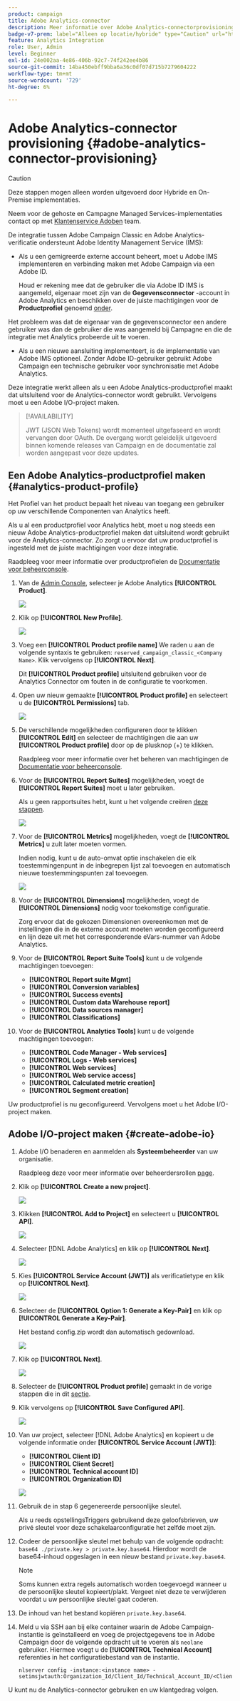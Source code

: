 ```yaml
---
product: campaign
title: Adobe Analytics-connector
description: Meer informatie over Adobe Analytics-connectorprovisioning
badge-v7-prem: label="Alleen op locatie/hybride" type="Caution" url="https://experienceleague.adobe.com/docs/campaign-classic/using/installing-campaign-classic/architecture-and-hosting-models/hosting-models-lp/hosting-models.html?lang=nl" tooltip="Is alleen van toepassing op v7 on-premise en hybride implementaties"
feature: Analytics Integration
role: User, Admin
level: Beginner
exl-id: 24e002aa-4e86-406b-92c7-74f242ee4b86
source-git-commit: 14ba450ebff9bba6a36c0df07d715b7279604222
workflow-type: tm+mt
source-wordcount: '729'
ht-degree: 6%

---
```


# Adobe Analytics-connector provisioning {#adobe-analytics-connector-provisioning}

>[!CAUTION]
>
> Deze stappen mogen alleen worden uitgevoerd door Hybride en On-Premise implementaties.
>
>Neem voor de gehoste en Campagne Managed Services-implementaties contact op met [Klantenservice Adoben](https://helpx.adobe.com/nl/enterprise/admin-guide.html/enterprise/using/support-for-experience-cloud.ug.html) team.

De integratie tussen Adobe Campaign Classic en Adobe Analytics-verificatie ondersteunt Adobe Identity Management Service (IMS):

* Als u een gemigreerde externe account beheert, moet u Adobe IMS implementeren en verbinding maken met Adobe Campaign via een Adobe ID.

  Houd er rekening mee dat de gebruiker die via Adobe ID IMS is aangemeld, eigenaar moet zijn van de **Gegevensconnector** -account in Adobe Analytics en beschikken over de juiste machtigingen voor de **Productprofiel** genoemd [onder](#analytics-product-profile).

Het probleem was dat de eigenaar van de gegevensconnector een andere gebruiker was dan de gebruiker die was aangemeld bij Campagne en die de integratie met Analytics probeerde uit te voeren.

* Als u een nieuwe aansluiting implementeert, is de implementatie van Adobe IMS optioneel. Zonder Adobe ID-gebruiker gebruikt Adobe Campaign een technische gebruiker voor synchronisatie met Adobe Analytics.

Deze integratie werkt alleen als u een Adobe Analytics-productprofiel maakt dat uitsluitend voor de Analytics-connector wordt gebruikt. Vervolgens moet u een Adobe I/O-project maken.

>[!AVAILABILITY]
>
> JWT (JSON Web Tokens) wordt momenteel uitgefaseerd en wordt vervangen door OAuth. De overgang wordt geleidelijk uitgevoerd binnen komende releases van Campaign en de documentatie zal worden aangepast voor deze updates.

## Een Adobe Analytics-productprofiel maken {#analytics-product-profile}

Het Profiel van het product bepaalt het niveau van toegang een gebruiker op uw verschillende Componenten van Analytics heeft.

Als u al een productprofiel voor Analytics hebt, moet u nog steeds een nieuw Adobe Analytics-productprofiel maken dat uitsluitend wordt gebruikt voor de Analytics-connector. Zo zorgt u ervoor dat uw productprofiel is ingesteld met de juiste machtigingen voor deze integratie.

Raadpleeg voor meer informatie over productprofielen de [Documentatie voor beheerconsole](https://helpx.adobe.com/mt/enterprise/admin-guide.html).

1. Van de [Admin Console](https://adminconsole.adobe.com/), selecteer je Adobe Analytics **[!UICONTROL Product]**.

   ![](assets/do-not-localize/triggers_1.png)

1. Klik op **[!UICONTROL New Profile]**.

   ![](assets/do-not-localize/triggers_2.png)

1. Voeg een **[!UICONTROL Product profile name]** We raden u aan de volgende syntaxis te gebruiken: `reserved_campaign_classic_<Company Name>`. Klik vervolgens op **[!UICONTROL Next]**.

   Dit **[!UICONTROL Product profile]** uitsluitend gebruiken voor de Analytics Connector om fouten in de configuratie te voorkomen.

1. Open uw nieuw gemaakte **[!UICONTROL Product profile]** en selecteert u de **[!UICONTROL Permissions]** tab.

   ![](assets/do-not-localize/triggers_3.png)

1. De verschillende mogelijkheden configureren door te klikken **[!UICONTROL Edit]** en selecteer de machtigingen die aan uw **[!UICONTROL Product profile]** door op de plusknop (+) te klikken.

   Raadpleeg voor meer informatie over het beheren van machtigingen de [Documentatie voor beheerconsole](https://helpx.adobe.com/mt/enterprise/using/manage-permissions-and-roles.html).

1. Voor de **[!UICONTROL Report Suites]** mogelijkheden, voegt de **[!UICONTROL Report Suites]** moet u later gebruiken.

   Als u geen rapportsuites hebt, kunt u het volgende creëren [deze stappen](../../platform/using/gs-aa.md).

   ![](assets/do-not-localize/triggers_4.png)

1. Voor de **[!UICONTROL Metrics]** mogelijkheden, voegt de **[!UICONTROL Metrics]** u zult later moeten vormen.

   Indien nodig, kunt u de auto-omvat optie inschakelen die elk toestemmingenpunt in de inbegrepen lijst zal toevoegen en automatisch nieuwe toestemmingspunten zal toevoegen.

   ![](assets/do-not-localize/triggers_13.png)

1. Voor de **[!UICONTROL Dimensions]** mogelijkheden, voegt de **[!UICONTROL Dimensions]** nodig voor toekomstige configuratie.

   Zorg ervoor dat de gekozen Dimensionen overeenkomen met de instellingen die in de externe account moeten worden geconfigureerd en lijn deze uit met het corresponderende eVars-nummer van Adobe Analytics.

1. Voor de **[!UICONTROL Report Suite Tools]** kunt u de volgende machtigingen toevoegen:

   * **[!UICONTROL Report suite Mgmt]**
   * **[!UICONTROL Conversion variables]**
   * **[!UICONTROL Success events]**
   * **[!UICONTROL Custom data Warehouse report]**
   * **[!UICONTROL Data sources manager]**
   * **[!UICONTROL Classifications]**

1. Voor de **[!UICONTROL Analytics Tools]** kunt u de volgende machtigingen toevoegen:

   * **[!UICONTROL Code Manager - Web services]**
   * **[!UICONTROL Logs - Web services]**
   * **[!UICONTROL Web services]**
   * **[!UICONTROL Web service access]**
   * **[!UICONTROL Calculated metric creation]**
   * **[!UICONTROL Segment creation]**

Uw productprofiel is nu geconfigureerd. Vervolgens moet u het Adobe I/O-project maken.

## Adobe I/O-project maken {#create-adobe-io}

1. Adobe I/O benaderen en aanmelden als **Systeembeheerder** van uw organisatie.

   Raadpleeg deze voor meer informatie over beheerdersrollen [page](https://helpx.adobe.com/enterprise/using/admin-roles.html).

1. Klik op **[!UICONTROL Create a new project]**.

   ![](assets/do-not-localize/triggers_5.png)

1. Klikken **[!UICONTROL Add to Project]** en selecteert u **[!UICONTROL API]**.

   ![](assets/do-not-localize/triggers_6.png)

1. Selecteer [!DNL Adobe Analytics] en klik op **[!UICONTROL Next]**.

   ![](assets/do-not-localize/triggers_7.png)

1. Kies **[!UICONTROL Service Account (JWT)]** als verificatietype en klik op **[!UICONTROL Next]**.

   ![](assets/do-not-localize/triggers_8.png)

1. Selecteer de **[!UICONTROL Option 1: Generate a Key-Pair]** en klik op **[!UICONTROL Generate a Key-Pair]**.

   Het bestand config.zip wordt dan automatisch gedownload.

   ![](assets/do-not-localize/triggers_9.png)

1. Klik op **[!UICONTROL Next]**.

   ![](assets/do-not-localize/triggers_10.png)

1. Selecteer de **[!UICONTROL Product profile]** gemaakt in de vorige stappen die in dit [sectie](#analytics-product-profile).

1. Klik vervolgens op **[!UICONTROL Save Configured API]**.

   ![](assets/do-not-localize/triggers_11.png)

1. Van uw project, selecteer [!DNL Adobe Analytics] en kopieert u de volgende informatie onder **[!UICONTROL Service Account (JWT)]**:

   * **[!UICONTROL Client ID]**
   * **[!UICONTROL Client Secret]**
   * **[!UICONTROL Technical account ID]**
   * **[!UICONTROL Organization ID]**

   ![](assets/do-not-localize/triggers_12.png)

1. Gebruik de in stap 6 gegenereerde persoonlijke sleutel.

   Als u reeds opstellingsTriggers gebruikend deze geloofsbrieven, uw privé sleutel voor deze schakelaarconfiguratie het zelfde moet zijn.

1. Codeer de persoonlijke sleutel met behulp van de volgende opdracht: `base64 ./private.key > private.key.base64`. Hierdoor wordt de base64-inhoud opgeslagen in een nieuw bestand `private.key.base64`.

   >[!NOTE]
   >
   >Soms kunnen extra regels automatisch worden toegevoegd wanneer u de persoonlijke sleutel kopieert/plakt. Vergeet niet deze te verwijderen voordat u uw persoonlijke sleutel gaat coderen.

1. De inhoud van het bestand kopiëren `private.key.base64`.

1. Meld u via SSH aan bij elke container waarin de Adobe Campaign-instantie is geïnstalleerd en voeg de projectgegevens toe in Adobe Campaign door de volgende opdracht uit te voeren als `neolane` gebruiker. Hiermee voegt u de **[!UICONTROL Technical Account]** referenties in het configuratiebestand van de instantie.

   ```
   nlserver config -instance:<instance name> -setimsjwtauth:Organization_Id/Client_Id/Technical_Account_ID/<Client_Secret>/<Base64_encoded_Private_Key>
   ```

U kunt nu de Analytics-connector gebruiken en uw klantgedrag volgen.
